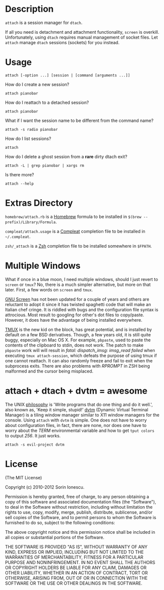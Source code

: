 # Description

`attach` is a session manager for `dtach`.

If all you need is detachment and attachment functionality, `screen` is
overkill. Unfortunately, using `dtach` requires manual management of socket
files. Let `attach` manage `dtach` sessions (sockets) for you instead.

# Usage

    attach [‐option ...] [session | [command [arguments ...]]

How do I create a new session?

    attach pianobar

How do I reattach to a detached session?

    attach pianobar

What if I want the session name to be different from the command name?

    attach -s radio pianobar

How do I list sessions?

    attach

How do I delete a ghost session from a __rare__ dirty dtach exit?

    attach -L | grep pianobar | xargs rm

Is there more?

    attach --help

# Extras Directory

`homebrew/attach.rb` is a [Homebrew](http://mxcl.github.com/homebrew
"Homebrew") formula to be installed in `$(brew --prefix)/Library/Formula`.

`compleat/attach.usage` is a [Compleat](https://github.com/mbrubeck/compleat
"Completion for human beings") completion file to be installed in `~/.compleat`.

`zsh/_attach` is a [Zsh](http://www.zsh.org) completion file to be installed
somewhere in `$FPATH`.

# Multiple Windows

What if once in a blue moon, I need multiple windows, should I just revert to
`screen` or `tmux`? No, there is a much simpler alternative, but more on that
later. First, a few words on `screen` and `tmux`.

[GNU Screen](http://www.gnu.org/software/screen "GNU Screen") has not been
updated for a couple of years and others are reluctant to adopt it since it has
twisted spaghetti code that will make an Italian chef cringe. It is riddled
with bugs and the configuration file syntax is attrocious. Most result to
googling for other's dot files to copy/paste. However, it does have the
advantage of being installed everywhere.

[TMUX](http://tmux.sourceforge.net "TMUX") is the new kid on the block, has
great potential, and is installed by default on a few BSD derivatives. Though,
a few years old, it is still quite buggy, especially on Mac OS X. For example,
`pbpaste`, used to paste the contents of the clipboard to stdin, does not
work. The patch to make `pbpaste` work will will result in *fatal:
dispatch_imsg: imsg_read failed* when executing `tmux attach-session`, which
defeats the purpose of using tmux if one cannot reattach. It can also randomly
freeze and fail to exit when the subprocess exits. There are also problems with
_RPROMPT_ in ZSH being malformed and the cursor being misplaced.

# attach + dtach + dvtm = awesome

The UNIX [philosophy](http://en.wikipedia.org/wiki/Unix_philosophy) is 'Write
programs that do one thing and do it well.', also known as, 'Keep it simple,
stupid!' [dvtm](http://www.brain-dump.org/projects/dvtm) (Dynamic Virtual
Terminal Manager) is a tiling window manager similar to X11 window managers for
the console. Using `attach` with `dvtm` is simple. One does not have to worry
about configuration files, in fact, there are none, nor does one have to worry
about the _TERM_ environmental variable and how to get `tput colors` to output
_256_. It just works.

    attach -s evil-project dvtm

# License

(The MIT License)

Copyright (c) 2010-2012 Sorin Ionescu.

Permission is hereby granted, free of charge, to any person obtaining a copy of
this software and associated documentation files (the "Software"), to deal in
the Software without restriction, including without limitation the rights to
use, copy, modify, merge, publish, distribute, sublicense, and/or sell copies
of the Software, and to permit persons to whom the Software is furnished to do
so, subject to the following conditions:

The above copyright notice and this permission notice shall be included in all
copies or substantial portions of the Software.

THE SOFTWARE IS PROVIDED "AS IS", WITHOUT WARRANTY OF ANY KIND, EXPRESS OR
IMPLIED, INCLUDING BUT NOT LIMITED TO THE WARRANTIES OF MERCHANTABILITY,
FITNESS FOR A PARTICULAR PURPOSE AND NONINFRINGEMENT. IN NO EVENT SHALL THE
AUTHORS OR COPYRIGHT HOLDERS BE LIABLE FOR ANY CLAIM, DAMAGES OR OTHER
LIABILITY, WHETHER IN AN ACTION OF CONTRACT, TORT OR OTHERWISE, ARISING FROM,
OUT OF OR IN CONNECTION WITH THE SOFTWARE OR THE USE OR OTHER DEALINGS IN THE
SOFTWARE.

